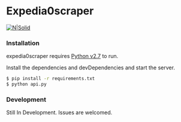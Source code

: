 # Expedia0scraper
[![N|Solid](https://www.sumologic.com/application/heroku/)](https://expedia0scraper.herokuapp.com/)
### Installation

expedia0scraper requires [Python v2.7](https://python.org/) to run.

Install the dependencies and devDependencies and start the server.

```sh
$ pip install -r requirements.txt
$ python api.py
```

### Development

Still In Development. Issues are welcomed.